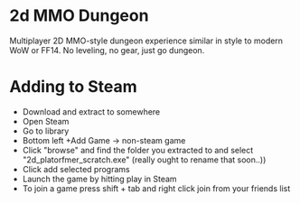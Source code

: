 # 2d MMO Dungeon

Multiplayer 2D MMO-style dungeon experience similar in style to modern WoW or FF14.
No leveling, no gear, just go dungeon.

# Adding to Steam
- Download and extract to somewhere
- Open Steam
- Go to library
- Bottom left +Add Game -> non-steam game
- Click "browse" and find the folder you extracted to and select "2d_platorfmer_scratch.exe" (really ought to rename that soon..))
- Click add selected programs
- Launch the game by hitting play in Steam
- To join a game press shift + tab and right click join from your friends list
